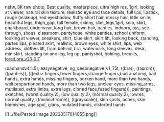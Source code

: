 nsfw, 8K raw photo, Best quality, masterpiece, ultra high res, 1girl, looking at viewer, natural skin texture, realistic eye and face details, full lips, lipstick, rouge \(makeup\), red eyeshadow, fluffy short hair, messy hair, little smile, beautiful legs, thigh_gap, tall female, skinny, slim_legs,1girl, solo, skirt, chalkboard, underwear, long hair, brown hair, panties, indoors, ass, see-through, shoes, classroom, pantyhose, white panties, school uniform, looking at viewer, sneakers, shirt, blue skirt, skirt lift, looking back, standing, parted lips, pleated skirt, realistic, brown eyes, white shirt, lips, web address, clothes lift, from behind, bra, watermark, long sleeves, desk, miniskirt, standing on one leg, leg up, pantyshot, holding, breasts, <lora:Lora_v20:0.7>

(badhandv4:1.5), easynegative, ng_deepnegative_v1_75t, ((bra)), ((apron)), ((panties)), (((extra fingers,fewer fingers,strange fingers,bad anatomy, bad hands, extra hands, missing fingers, borken hand, more than two hands, well proportioned hands, more than two legs, unclear eyes, missing_arms, mutilated, extra limbs, extra legs, cloned face,fused fingers))), paintings, sketches, (worst quality:2), (low quality:2), (normal quality:2), lowres, normal quality, ((monochrome)), ((grayscale)), skin spots, acnes, skin blemishes, age spot, glans, mutated hands, distorted hands

![[../file/Pasted image 20230517014955.png]]
